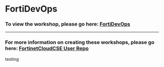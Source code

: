 <h1>FortiDevOps</h1><h3>To view the workshop, please go here: <a href="https://fortinetcloudcse.github.io/FortiDevOps/">FortiDevOps</a></h3><hr><h3>For more information on creating these workshops, please go here: <a href="https://fortinetcloudcse.github.io/UserRepo/">FortinetCloudCSE User Repo</a></h3>

testing
